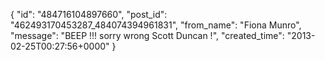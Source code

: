  {
   "id": "484716104897660",
   "post_id": "462493170453287_484074394961831",
   "from_name": "Fiona Munro",
   "message": "BEEP !!! sorry wrong Scott Duncan !",
   "created_time": "2013-02-25T00:27:56+0000"
 }
